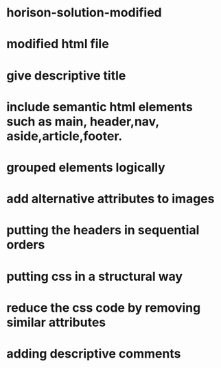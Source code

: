 # horison-solution-modified
# modified html file
# give descriptive title
# include semantic html elements such as main, header,nav, aside,article,footer.
# grouped elements logically
# add alternative attributes to images
# putting the headers in sequential orders
# putting css in a structural way 
# reduce the css code by removing similar attributes
# adding descriptive comments
